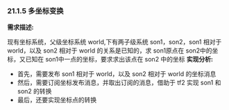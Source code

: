 ### 21.1.5 多坐标变换

**需求描述:**

现有坐标系统，父级坐标系统 world,下有两子级系统 son1，son2，son1 相对于 world，以及 son2 相对于 world 的关系是已知的，求 son1原点在 son2中的坐标，又已知在 son1中一点的坐标，要求求出该点在 son2 中的坐标
**实现分析:**

*   首先，需要发布 son1 相对于 world，以及 son2 相对于 world 的坐标消息
*   然后，需要订阅坐标发布消息，并取出订阅的消息，借助于 tf2 实现 son1 和 son2 的转换
*   最后，还要实现坐标点的转换